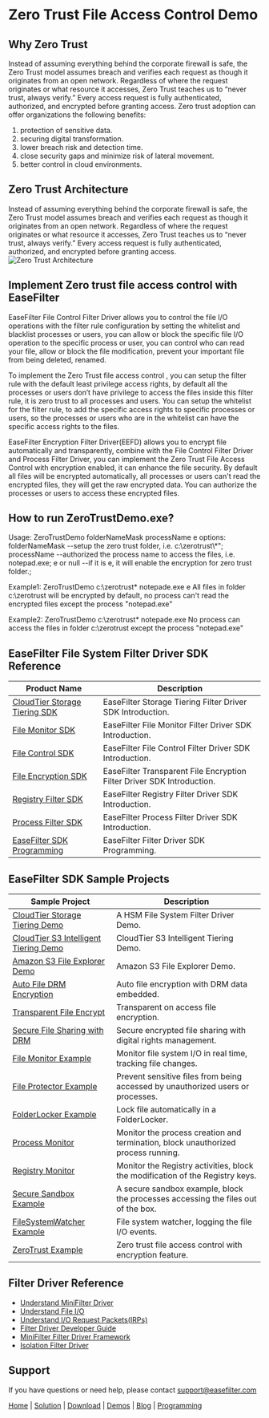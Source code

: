# Zero Trust File Access Control Demo
## Why Zero Trust
Instead of assuming everything behind the corporate firewall is safe, the Zero Trust model assumes breach and verifies each request as though it originates from an open network. Regardless of where the request originates or what resource it accesses, Zero Trust teaches us to “never trust, always verify.” Every access request is fully authenticated, authorized, and encrypted before granting access. Zero trust adoption can offer organizations the following benefits:

1.  protection of sensitive data.
2.  securing digital transformation.
3.  lower breach risk and detection time.
4.	close security gaps and minimize risk of lateral movement.
5.  better control in cloud environments.

## Zero Trust Architecture
Instead of assuming everything behind the corporate firewall is safe, the Zero Trust model assumes breach and verifies each request as though it originates from an open network. Regardless of where the request originates or what resource it accesses, Zero Trust teaches us to “never trust, always verify.” Every access request is fully authenticated, authorized, and encrypted before granting access.
![Zero Trust Architecture](https://www.easefilter.com/images/ZeroTrust.png)
## Implement Zero trust file access control with EaseFilter
EaseFilter File Control Filter Driver allows you to control the file I/O operations with the filter rule configuration by setting the whitelist and blacklist processes or users, you can allow or block the specific file I/O operation to the specific process or user, you can control who can read your file, allow or block the file modification, prevent your important file from being deleted, renamed.

To implement the Zero Trust file access control , you can setup the filter rule with the default least privilege access rights, by default all the processes or users don’t have privilege to access the files inside this filter rule, it is zero trust to all processes and users. You can setup the whitelist for the filter rule, to add the specific access rights to specific processes or users, so the processes or users who are in the whitelist can have the specific access rights to the files.

EaseFilter Encryption Filter Driver(EEFD) allows you to encrypt file automatically and transparently, combine with the File Control Filter Driver and Process Filter Driver, you can implement the Zero Trust File Access Control with encryption enabled, it can enhance the file security. By default all files will be encrypted automatically, all processes or users can't read the encrypted files, they will get the raw encrypted data. You can authorize the processes or users to access these encrypted files. 

## How to run ZeroTrustDemo.exe?

Usage: 	ZeroTrustDemo folderNameMask processName e
options:
folderNameMask       --setup the zero trust folder, i.e. c:\\zerotrust\\*";
processName          --authorized the process name to access the files, i.e. notepad.exe;
e or null           --if it is e, it will enable the encryption for zero trust folder.;

Example1:
ZeroTrustDemo c:\zerotrust\*  notepade.exe  e
All files in folder c:\zerotrust will be encrypted by default, no process can't read the encrypted files except the process "notepad.exe"

Example2:
ZeroTrustDemo c:\zerotrust\*  notepade.exe 
No process can access the files in folder c:\zerotrust except the process "notepad.exe"

## EaseFilter File System Filter Driver SDK Reference
| Product Name | Description |
| --- | --- |
| [CloudTier Storage Tiering SDK](https://www.easefilter.com/cloud/storage-tiering-sdk.htm) | EaseFilter Storage Tiering Filter Driver SDK Introduction. |
| [File Monitor SDK](https://www.easefilter.com/kb/file-monitor-filter-driver-sdk.htm) | EaseFilter File Monitor Filter Driver SDK Introduction. |
| [File Control SDK](https://www.easefilter.com/kb/file-control-file-security-sdk.htm) | EaseFilter File Control Filter Driver SDK Introduction. |
| [File Encryption SDK](https://www.easefilter.com/kb/transparent-file-encryption-filter-driver-sdk.htm) | EaseFilter Transparent File Encryption Filter Driver SDK Introduction. |
| [Registry Filter SDK](https://www.easefilter.com/kb/registry-filter-drive-sdk.htm) | EaseFilter Registry Filter Driver SDK Introduction. |
| [Process Filter SDK](https://www.easefilter.com/kb/process-filter-driver-sdk.htm) | EaseFilter Process Filter Driver SDK Introduction. |
| [EaseFilter SDK Programming](https://www.easefilter.com/kb/programming.htm) | EaseFilter Filter Driver SDK Programming. |

## EaseFilter SDK Sample Projects
| Sample Project | Description |
| --- | --- |
| [CloudTier Storage Tiering Demo](https://www.easefilter.com/cloud/cloudtier-storage-tiering-demo.htm) | A HSM File System Filter Driver Demo. |
| [CloudTier S3 Intelligent Tiering Demo](https://www.easefilter.com/cloud/cloudtier-s3-intelligent-tiering-demo.htm) | CloudTier S3 Intelligent Tiering Demo. |
| [Amazon S3 File Explorer Demo](https://www.easefilter.com/cloud/s3-browser-demo.htm) | Amazon S3 File Explorer Demo. |
| [Auto File DRM Encryption](https://www.easefilter.com/kb/auto-file-drm-encryption-tool.htm) | Auto file encryption with DRM data embedded. |
| [Transparent File Encrypt](https://www.easefilter.com/kb/AutoFileEncryption.htm) | Transparent on access file encryption. |
| [Secure File Sharing with DRM](https://www.easefilter.com/kb/DRM_Secure_File_Sharing.htm) | Secure encrypted file sharing with digital rights management. |
| [File Monitor Example](https://www.easefilter.com/kb/file-monitor-demo.htm) | Monitor file system I/O in real time, tracking file changes. |
| [File Protector Example](https://www.easefilter.com/kb/file-protector-demo.htm) | Prevent sensitive files from being accessed by unauthorized users or processes. |
| [FolderLocker Example](https://www.easefilter.com/kb/FolderLocker.htm) | Lock file automatically in a FolderLocker. |
| [Process Monitor](https://www.easefilter.com/kb/Process-Monitor.htm) | Monitor the process creation and termination, block unauthorized process running. |
| [Registry Monitor](https://www.easefilter.com/kb/RegMon.htm) | Monitor the Registry activities, block the modification of the Registry keys. |
| [Secure Sandbox Example](https://www.easefilter.com/kb/Secure-Sandbox.htm) |A secure sandbox example, block the processes accessing the files out of the box. |
| [FileSystemWatcher Example](https://www.easefilter.com/kb/FileSystemWatcher.htm) | File system watcher, logging the file I/O events. |
| [ZeroTrust Example](https://www.easefilter.com/kb/zero-trust-file-access-control-demo.htm) | Zero trust file access control with encryption feature. |

## Filter Driver Reference

* [Understand MiniFilter Driver](https://www.easefilter.com/kb/understand-minifilter.htm)
* [Understand File I/O](https://www.easefilter.com/kb/File_IO.htm)
* [Understand I/O Request Packets(IRPs)](https://www.easefilter.com/kb/understand-irps.htm)
* [Filter Driver Developer Guide](https://www.easefilter.com/kb/DeveloperGuide.htm)
* [MiniFilter Filter Driver Framework](https://www.easefilter.com/kb/minifilter-framework.htm)
* [Isolation Filter Driver](https://www.easefilter.com/kb/Isolation_Filter_Driver.htm)

## Support
If you have questions or need help, please contact support@easefilter.com 

[Home](https://www.easefilter.com/) | [Solution](https://www.easefilter.com/solutions.htm) | [Download](https://www.easefilter.com/download.htm) | [Demos](https://www.easefilter.com/online-fileio-test.aspx) | [Blog](https://blog.easefilter.com/) | [Programming](https://www.easefilter.com/kb/programming.htm)


